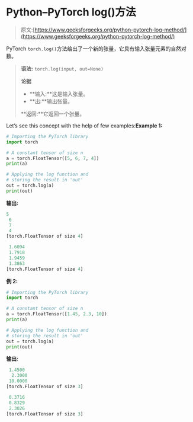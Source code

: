 # Python–PyTorch log()方法

> 原文:[https://www.geeksforgeeks.org/python-pytorch-log-method/](https://www.geeksforgeeks.org/python-pytorch-log-method/)

PyTorch `torch.log()`方法给出了一个新的张量，它具有输入张量元素的自然对数。

> **语法:** `torch.log(input, out=None)`
> 
> **论据**
> 
> *   **输入:**这是输入张量。
> *   **出:**输出张量。
> 
> **返回:**它返回一个张量。

Let’s see this concept with the help of few examples:**Example 1:**

```py
# Importing the PyTorch library 
import torch 

# A constant tensor of size n
a = torch.FloatTensor([5, 6, 7, 4])
print(a)

# Applying the log function and 
# storing the result in 'out'
out = torch.log(a)
print(out)
```

**输出:**

```py
5
 6
 7
 4
[torch.FloatTensor of size 4]

 1.6094
 1.7918
 1.9459
 1.3863
[torch.FloatTensor of size 4]

```

**例 2:**

```py
# Importing the PyTorch library 
import torch 

# A constant tensor of size n
a = torch.FloatTensor([1.45, 2.3, 10])
print(a)

# Applying the log function and
# storing the result in 'out'
out = torch.log(a)
print(out)
```

**输出:**

```py
 1.4500
  2.3000
 10.0000
[torch.FloatTensor of size 3]

 0.3716
 0.8329
 2.3026
[torch.FloatTensor of size 3]

```